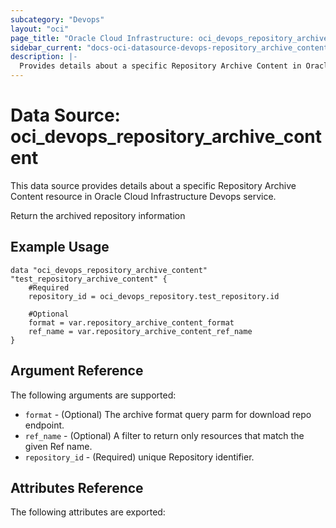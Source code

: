 ```yaml
---
subcategory: "Devops"
layout: "oci"
page_title: "Oracle Cloud Infrastructure: oci_devops_repository_archive_content"
sidebar_current: "docs-oci-datasource-devops-repository_archive_content"
description: |-
  Provides details about a specific Repository Archive Content in Oracle Cloud Infrastructure Devops service
---
```


# Data Source: oci_devops_repository_archive_content
This data source provides details about a specific Repository Archive Content resource in Oracle Cloud Infrastructure Devops service.

Return the archived repository information


## Example Usage

```hcl
data "oci_devops_repository_archive_content" "test_repository_archive_content" {
	#Required
	repository_id = oci_devops_repository.test_repository.id

	#Optional
	format = var.repository_archive_content_format
	ref_name = var.repository_archive_content_ref_name
}
```

## Argument Reference

The following arguments are supported:

* `format` - (Optional) The archive format query parm for download repo endpoint.
* `ref_name` - (Optional) A filter to return only resources that match the given Ref name.
* `repository_id` - (Required) unique Repository identifier.


## Attributes Reference

The following attributes are exported:


